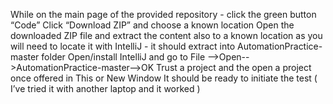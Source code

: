 While on the main page of the provided repository - click the green button “Code”
Click “Download ZIP” and choose a known location 
Open the downloaded ZIP file and extract the content also to a known location as you will need to locate it with IntelliJ - it should extract into AutomationPractice-master folder
Open/install IntelliJ and go to File -->Open-->AutomationPractice-master-->OK
Trust a project and the open a project once offered in This or New Window
It should be ready to initiate the test ( I’ve tried it with another laptop and it worked )
